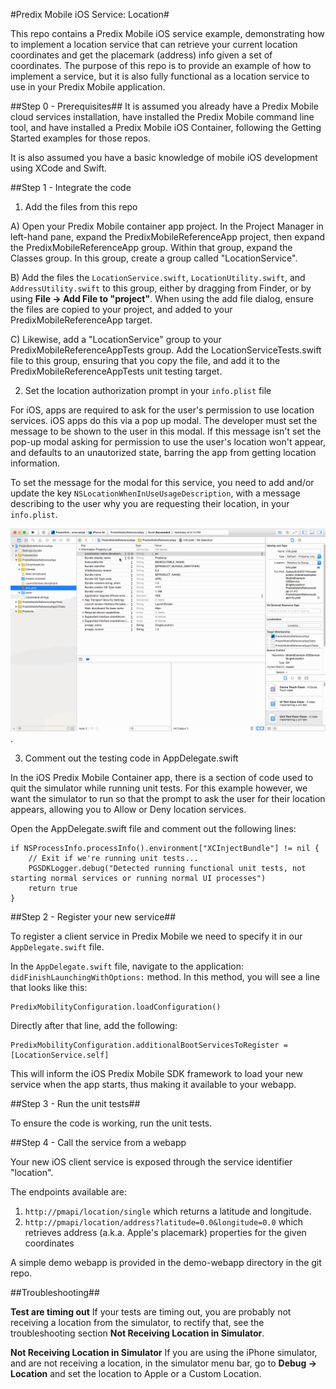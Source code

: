 #Predix Mobile iOS Service: Location#

This repo contains a Predix Mobile iOS service example, demonstrating how to implement a location service that can retrieve your current location coordinates and get the placemark (address) info given a set of coordinates.  The purpose of this repo is to provide an example of how to implement a service, but it is also fully functional as a location service to use in your Predix Mobile application.

##Step 0 - Prerequisites##
It is assumed you already have a Predix Mobile cloud services installation, have installed the Predix Mobile command line tool, and have installed a Predix Mobile iOS Container, following the Getting Started examples for those repos.

It is also assumed you have a basic knowledge of mobile iOS development using XCode and Swift.

##Step 1 - Integrate the code

1. Add the files from this repo
  
  A) Open your Predix Mobile container app project. In the Project Manager in left-hand pane, expand the PredixMobileReferenceApp project, then expand the PredixMobileReferenceApp group. Within that group, expand the Classes group. In this group, create a group called "LocationService".
  
  B) Add the files the `LocationService.swift`, `LocationUtility.swift`, and `AddressUtility.swift` to this group, either by dragging from Finder, or by using **File -> Add File to "project"**. When using the add file dialog, ensure the files are copied to your project, and added to your PredixMobileReferenceApp target.
  
  C) Likewise, add a "LocationService" group to your PredixMobileReferenceAppTests group. Add the LocationServiceTests.swift file to this group, ensuring that you copy the file, and add it to the PredixMobileReferenceAppTests unit testing target.

2. Set the location authorization prompt in your `info.plist` file

  For iOS, apps are required to ask for the user's permission to use location services.  iOS apps do this via a pop up modal. The developer must set the message to be shown to the user in this modal. If this message isn't set the pop-up modal asking for permission to use the user's location won't appear, and defaults to an unautorized state, barring the app from getting location information.
  
  To set the message for the modal for this service, you need to add and/or update the key `NSLocationWhenInUseUsageDescription`, with a message describing to the user why you are requesting their location, in your `info.plist`.
  
  ![AddLocationKey.gif](resources/75B6B38EFF0DB9A851B60D2C36B8AED7.gif).
  
3. Comment out the testing code in AppDelegate.swift

  In the iOS Predix Mobile Container app, there is a section of code used to quit the simulator while running unit tests.  For this example however, we want the simulator to run so that the prompt to ask the user for their location appears, allowing you to Allow or Deny location services.
  
  Open the AppDelegate.swift file and comment out the following lines: 
  
  ```
  if NSProcessInfo.processInfo().environment["XCInjectBundle"] != nil {
      // Exit if we're running unit tests...
      PGSDKLogger.debug("Detected running functional unit tests, not starting normal services or running normal UI processes")
      return true
  }
  ```

##Step 2 - Register your new service##

To register a client service in Predix Mobile we need to specify it in our `AppDelegate.swift` file.

In the `AppDelegate.swift` file, navigate to the application: `didFinishLaunchingWithOptions:` method. In this method, you will see a line that looks like this:

```
PredixMobilityConfiguration.loadConfiguration()
```

Directly after that line, add the following:

```
PredixMobilityConfiguration.additionalBootServicesToRegister = [LocationService.self]
```

This will inform the iOS Predix Mobile SDK framework to load your new service when the app starts, thus making it available to your webapp.

##Step 3 - Run the unit tests##

  To ensure the code is working, run the unit tests.

##Step 4 - Call the service from a webapp

Your new iOS client service is exposed through the service identifier "location".

The endpoints available are:

1. `http://pmapi/location/single` which returns a latitude and longitude.
2. `http://pmapi/location/address?latitude=0.0&longitude=0.0` which retrieves address (a.k.a. Apple's placemark) properties for the given coordinates

A simple demo webapp is provided in the demo-webapp directory in the git repo.


##Troubleshooting##

**Test are timing out**
If your tests are timing out, you are probably not receiving a location from the simulator, to rectify that, see the troubleshooting section **Not Receiving Location in Simulator**.

**Not Receiving Location in Simulator**
If you are using the iPhone simulator, and are not receiving a location, in the simulator menu bar, go to **Debug -> Location** and set the location to Apple or a Custom Location.
